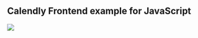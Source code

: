 ## Calendly Frontend example for JavaScript

![](https://user-images.githubusercontent.com/41141023/119228955-82225d00-bb50-11eb-8781-514ce207fa29.png)
